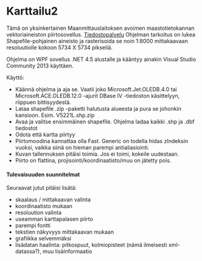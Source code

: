 # Karttailu2

Tämä on yksinkertainen Maanmittauslaitoksen avoimen maastotietokannan vektoriaineiston piirtosovellus. [Tiedostopalvelu](http://www.maanmittauslaitos.fi/aineistot-palvelut/latauspalvelut/avoimien-aineistojen-tiedostopalvelu) Ohjelman tarkoitus on lukea Shapefile-pohjainen aineisto ja rasterisoida se noin 1:8000 mittakaavaan resoluutiolle kokoon 5734 X 5734 pikseliä.

Ohjelma on WPF sovellus .NET 4.5 alustalle ja kääntyy ainakin Visual Studio Community 2013 käyttäen. 


Käyttö:
* Käännä ohjelma ja aja se. Vaatii joko Microsoft.Jet.OLEDB.4.0 tai Microsoft.ACE.OLEDB.12.0 -ajurit DBase IV -tiedoston käsittelyyn, riippuen bittisyydestä.
* Lataa shapefile .zip -paketti halutusta alueesta ja pura se johonkin kansioon. Esim. V5221L.shp.zip
* Avaa ja valitse ensimmäinen shapefile. Ohjelma ladaa kaikki .shp ja .dbf tiedostot
* Odota että kartta piirtyy 
* Piirtomoodina kannattaa olla Fast. Generic on todella hidas zIndeksin vuoksi, vaikka siinä on hieman parempi antialiasiointi.
* Kuvan tallennuksen pitäisi toimia. Jos ei toimi, kokeile uudestaan.
* Piirto on flattina, projisointi/koordinaatisto/muu on jätetty pois.

#### Tulevaisuuden suunnitelmat

Seuraavat jutut pitäisi lisätä:

* skaalaus / mittakaavan valinta
* koordinaatisto mukaan
* resoluution valinta
* useamman karttapalasen piirto
* parempi fontti
* tekstien näkyvyys mittakaavan mukaan
* grafiikka selvemmäksi
* lisädatan haalinta: pitkospuut, kolmiopisteet (nämä ilmeisesti xml-datassa?), muu lisäinformaatio
